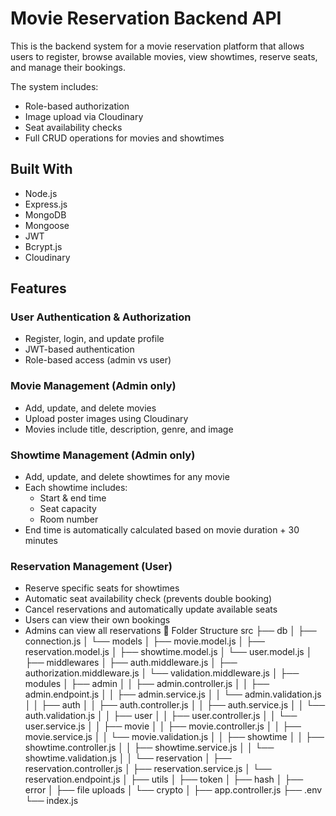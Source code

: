 # Movie Reservation Backend API
This is the backend system for a movie reservation platform that allows users to register, browse available movies, view showtimes, reserve seats, and manage their bookings.

The system includes:
- Role-based authorization
- Image upload via Cloudinary
- Seat availability checks
- Full CRUD operations for movies and showtimes

## Built With
- Node.js
- Express.js
- MongoDB
- Mongoose
- JWT
- Bcrypt.js
- Cloudinary

## Features

### User Authentication & Authorization
- Register, login, and update profile
- JWT-based authentication
- Role-based access (admin vs user)

### Movie Management (Admin only)
- Add, update, and delete movies
- Upload poster images using Cloudinary
- Movies include title, description, genre, and image

### Showtime Management (Admin only)
- Add, update, and delete showtimes for any movie
- Each showtime includes:
  - Start & end time
  - Seat capacity
  - Room number
- End time is automatically calculated based on movie duration + 30 minutes

### Reservation Management (User)
- Reserve specific seats for showtimes
- Automatic seat availability check (prevents double booking)
- Cancel reservations and automatically update available seats
- Users can view their own bookings
- Admins can view all reservations
📁 Folder Structure
src
├── db
│   ├── connection.js
│   └── models
│       ├── movie.model.js
│       ├── reservation.model.js
│       ├── showtime.model.js
│       └── user.model.js
│
├── middlewares
│   ├── auth.middleware.js
│   ├── authorization.middleware.js
│   └── validation.middleware.js
│
├── modules
│   ├── admin
│   │   ├── admin.controller.js
│   │   ├── admin.endpoint.js
│   │   ├── admin.service.js
│   │   └── admin.validation.js
│
│   ├── auth
│   │   ├── auth.controller.js
│   │   ├── auth.service.js
│   │   └── auth.validation.js
│
│   ├── user
│   │   ├── user.controller.js
│   │   └── user.service.js
│
│   ├── movie
│   │   ├── movie.controller.js
│   │   ├── movie.service.js
│   │   └── movie.validation.js
│
│   ├── showtime
│   │   ├── showtime.controller.js
│   │   ├── showtime.service.js
│   │   └── showtime.validation.js
│
│   └── reservation
│       ├── reservation.controller.js
│       ├── reservation.service.js
│       └── reservation.endpoint.js
│
├── utils
│   ├── token
│   ├── hash
│   ├── error
│   ├── file uploads
│   └── crypto
│
├── app.controller.js
├── .env
└── index.js
